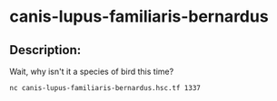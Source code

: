 
# canis-lupus-familiaris-bernardus
## Description:
Wait, why isn't it a species of bird this time?

`nc canis-lupus-familiaris-bernardus.hsc.tf 1337`


